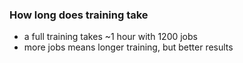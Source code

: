 ### How long does training take

- a full training takes ~1 hour with 1200 jobs
- more jobs means longer training, but better results